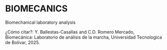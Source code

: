 # BIOMECANICS
Biomechanical laboratory analysis

¿Cómo citar?: Y. Ballestas-Casallas and C.D. Romero Mercado, Biomecánica: Laboratorio de análisis de la marcha, Universidad Tecnologica de Bolívar, 2025.
